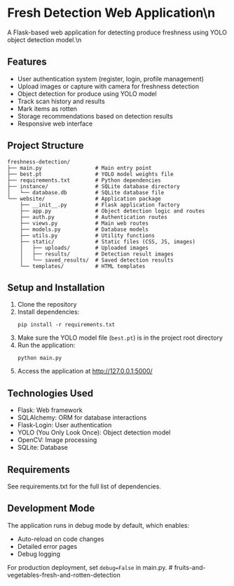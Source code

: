 # Fresh Detection Web Application\n

A Flask-based web application for detecting produce freshness using YOLO object detection model.\n

## Features

- User authentication system (register, login, profile management)
- Upload images or capture with camera for freshness detection
- Object detection for produce using YOLO model
- Track scan history and results
- Mark items as rotten
- Storage recommendations based on detection results
- Responsive web interface

## Project Structure

```
freshness-detection/
├── main.py                 # Main entry point
├── best.pt                 # YOLO model weights file
├── requirements.txt        # Python dependencies
├── instance/               # SQLite database directory
│   └── database.db         # SQLite database file
└── website/                # Application package
    ├── __init__.py         # Flask application factory
    ├── app.py              # Object detection logic and routes
    ├── auth.py             # Authentication routes
    ├── views.py            # Main web routes
    ├── models.py           # Database models
    ├── utils.py            # Utility functions
    ├── static/             # Static files (CSS, JS, images)
    │   ├── uploads/        # Uploaded images
    │   ├── results/        # Detection result images
    │   └── saved_results/  # Saved detection results
    └── templates/          # HTML templates
```

## Setup and Installation

1. Clone the repository
2. Install dependencies:
   ```
   pip install -r requirements.txt
   ```
3. Make sure the YOLO model file (`best.pt`) is in the project root directory
4. Run the application:
   ```
   python main.py
   ```
5. Access the application at http://127.0.0.1:5000/

## Technologies Used

- Flask: Web framework
- SQLAlchemy: ORM for database interactions
- Flask-Login: User authentication
- YOLO (You Only Look Once): Object detection model
- OpenCV: Image processing
- SQLite: Database

## Requirements

See requirements.txt for the full list of dependencies.

## Development Mode

The application runs in debug mode by default, which enables:
- Auto-reload on code changes
- Detailed error pages
- Debug logging

For production deployment, set `debug=False` in main.py. #   f r u i t s - a n d - v e g e t a b l e s - f r e s h - a n d - r o t t e n - d e t e c t i o n 
 
 
